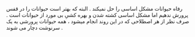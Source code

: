 رفاه حیوانات مشکل اساسی را حل نمیکند . البته که بهتر است حیوانات را در قفس پرورش ندهیم اما مشکل اساسی کشته شدن و بهره کشیِ بی مورد از حیوانات است . صرف نظر از هر اصطلاحی که در این روند انجام میشود ، همه حیوانات پرورشی به یک سرنوشت دچار می شوند . 
